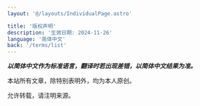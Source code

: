 ```yaml
---
layout: '@/layouts/IndividualPage.astro'

title: '版权声明'
description: '生效日期: 2024-11-26'
language: '简体中文'
back: '/terms/list'
---
```

***以简体中文作为标准语言，翻译时若出现差错，以简体中文结果为准。***

本站所有文章，除特别表明外，均为本人原创。

允许转载，请注明来源。

